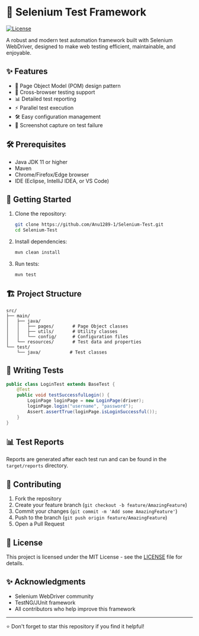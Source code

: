 # 🚀 Selenium Test Framework

[![License](https://img.shields.io/badge/License-MIT-blue.svg)](LICENSE)

A robust and modern test automation framework built with Selenium WebDriver, designed to make web testing efficient, maintainable, and enjoyable.

## ✨ Features

- 🎯 Page Object Model (POM) design pattern
- 🔄 Cross-browser testing support
- 📊 Detailed test reporting
- ⚡ Parallel test execution
- 🛠️ Easy configuration management
- 📝 Screenshot capture on test failure

## 🛠️ Prerequisites

- Java JDK 11 or higher
- Maven
- Chrome/Firefox/Edge browser
- IDE (Eclipse, IntelliJ IDEA, or VS Code)

## 🚀 Getting Started

1. Clone the repository:
   ```bash
   git clone https://github.com/Anu1289-1/Selenium-Test.git
   cd Selenium-Test
   ```

2. Install dependencies:
   ```bash
   mvn clean install
   ```

3. Run tests:
   ```bash
   mvn test
   ```

## 🏗️ Project Structure

```
src/
├── main/
│   ├── java/
│   │   ├── pages/       # Page Object classes
│   │   ├── utils/       # Utility classes
│   │   └── config/      # Configuration files
│   └── resources/       # Test data and properties
└── test/
    └── java/           # Test classes
```

## 📝 Writing Tests

```java
public class LoginTest extends BaseTest {
    @Test
    public void testSuccessfulLogin() {
        LoginPage loginPage = new LoginPage(driver);
        loginPage.login("username", "password");
        Assert.assertTrue(loginPage.isLoginSuccessful());
    }
}
```

## 📊 Test Reports

Reports are generated after each test run and can be found in the `target/reports` directory.

## 🤝 Contributing

1. Fork the repository
2. Create your feature branch (`git checkout -b feature/AmazingFeature`)
3. Commit your changes (`git commit -m 'Add some AmazingFeature'`)
4. Push to the branch (`git push origin feature/AmazingFeature`)
5. Open a Pull Request

## 📄 License

This project is licensed under the MIT License - see the [LICENSE](LICENSE) file for details.

## ✨ Acknowledgments

- Selenium WebDriver community
- TestNG/JUnit framework
- All contributors who help improve this framework

---
⭐ Don't forget to star this repository if you find it helpful!

